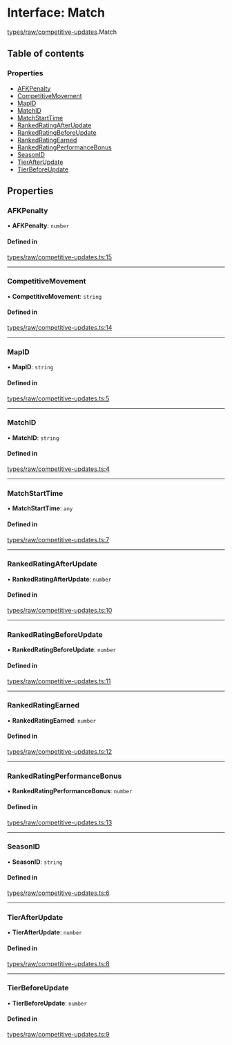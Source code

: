 # Interface: Match

[types/raw/competitive-updates](../modules/types_raw_competitive_updates.md).Match

## Table of contents

### Properties

- [AFKPenalty](types_raw_competitive_updates.Match.md#afkpenalty)
- [CompetitiveMovement](types_raw_competitive_updates.Match.md#competitivemovement)
- [MapID](types_raw_competitive_updates.Match.md#mapid)
- [MatchID](types_raw_competitive_updates.Match.md#matchid)
- [MatchStartTime](types_raw_competitive_updates.Match.md#matchstarttime)
- [RankedRatingAfterUpdate](types_raw_competitive_updates.Match.md#rankedratingafterupdate)
- [RankedRatingBeforeUpdate](types_raw_competitive_updates.Match.md#rankedratingbeforeupdate)
- [RankedRatingEarned](types_raw_competitive_updates.Match.md#rankedratingearned)
- [RankedRatingPerformanceBonus](types_raw_competitive_updates.Match.md#rankedratingperformancebonus)
- [SeasonID](types_raw_competitive_updates.Match.md#seasonid)
- [TierAfterUpdate](types_raw_competitive_updates.Match.md#tierafterupdate)
- [TierBeforeUpdate](types_raw_competitive_updates.Match.md#tierbeforeupdate)

## Properties

### AFKPenalty

• **AFKPenalty**: `number`

#### Defined in

[types/raw/competitive-updates.ts:15](https://github.com/jameslinimk/unofficial-valorant-api/blob/317491a/package/src/types/raw/competitive-updates.ts#L15)

___

### CompetitiveMovement

• **CompetitiveMovement**: `string`

#### Defined in

[types/raw/competitive-updates.ts:14](https://github.com/jameslinimk/unofficial-valorant-api/blob/317491a/package/src/types/raw/competitive-updates.ts#L14)

___

### MapID

• **MapID**: `string`

#### Defined in

[types/raw/competitive-updates.ts:5](https://github.com/jameslinimk/unofficial-valorant-api/blob/317491a/package/src/types/raw/competitive-updates.ts#L5)

___

### MatchID

• **MatchID**: `string`

#### Defined in

[types/raw/competitive-updates.ts:4](https://github.com/jameslinimk/unofficial-valorant-api/blob/317491a/package/src/types/raw/competitive-updates.ts#L4)

___

### MatchStartTime

• **MatchStartTime**: `any`

#### Defined in

[types/raw/competitive-updates.ts:7](https://github.com/jameslinimk/unofficial-valorant-api/blob/317491a/package/src/types/raw/competitive-updates.ts#L7)

___

### RankedRatingAfterUpdate

• **RankedRatingAfterUpdate**: `number`

#### Defined in

[types/raw/competitive-updates.ts:10](https://github.com/jameslinimk/unofficial-valorant-api/blob/317491a/package/src/types/raw/competitive-updates.ts#L10)

___

### RankedRatingBeforeUpdate

• **RankedRatingBeforeUpdate**: `number`

#### Defined in

[types/raw/competitive-updates.ts:11](https://github.com/jameslinimk/unofficial-valorant-api/blob/317491a/package/src/types/raw/competitive-updates.ts#L11)

___

### RankedRatingEarned

• **RankedRatingEarned**: `number`

#### Defined in

[types/raw/competitive-updates.ts:12](https://github.com/jameslinimk/unofficial-valorant-api/blob/317491a/package/src/types/raw/competitive-updates.ts#L12)

___

### RankedRatingPerformanceBonus

• **RankedRatingPerformanceBonus**: `number`

#### Defined in

[types/raw/competitive-updates.ts:13](https://github.com/jameslinimk/unofficial-valorant-api/blob/317491a/package/src/types/raw/competitive-updates.ts#L13)

___

### SeasonID

• **SeasonID**: `string`

#### Defined in

[types/raw/competitive-updates.ts:6](https://github.com/jameslinimk/unofficial-valorant-api/blob/317491a/package/src/types/raw/competitive-updates.ts#L6)

___

### TierAfterUpdate

• **TierAfterUpdate**: `number`

#### Defined in

[types/raw/competitive-updates.ts:8](https://github.com/jameslinimk/unofficial-valorant-api/blob/317491a/package/src/types/raw/competitive-updates.ts#L8)

___

### TierBeforeUpdate

• **TierBeforeUpdate**: `number`

#### Defined in

[types/raw/competitive-updates.ts:9](https://github.com/jameslinimk/unofficial-valorant-api/blob/317491a/package/src/types/raw/competitive-updates.ts#L9)
